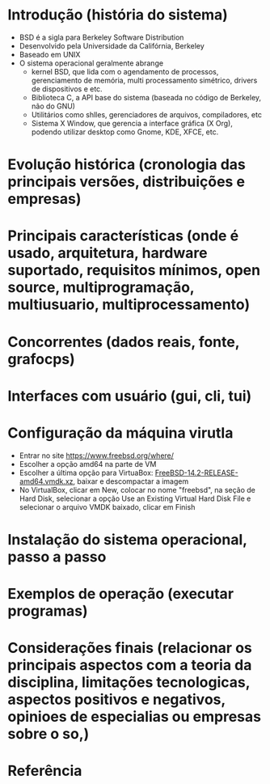 # Introdução (história do sistema)
- BSD é a sigla para Berkeley Software Distribution
- Desenvolvido pela Universidade da Califórnia, Berkeley
- Baseado em UNIX
- O sistema operacional geralmente abrange
	- kernel BSD, que lida com o agendamento de processos, gerenciamento de memória, multi processamento simétrico, drivers de dispositivos e etc.
	- Biblioteca C, a API base do sistema (baseada no código de Berkeley, não do GNU)
	- Utilitários como shlles, gerenciadores de arquivos, compiladores, etc
	- Sistema X Window, que gerencia a interface gráfica (X Org), podendo utilizar desktop como Gnome, KDE, XFCE, etc.
# Evolução histórica (cronologia das principais versões, distribuições e empresas)
# Principais características (onde é usado, arquitetura, hardware suportado, requisitos mínimos, open source, multiprogramação, multiusuario, multiprocessamento)
# Concorrentes (dados reais, fonte, grafocps)
# Interfaces com usuário (gui, cli, tui)
# Configuração da máquina virutla
- Entrar no site https://www.freebsd.org/where/
- Escolher a opção amd64 na parte de VM
- Escolher a última opção para VirtuaBox: [FreeBSD-14.2-RELEASE-amd64.vmdk.xz](https://download.freebsd.org/releases/VM-IMAGES/14.2-RELEASE/amd64/Latest/FreeBSD-14.2-RELEASE-amd64.vmdk.xz "FreeBSD-14.2-RELEASE-amd64.vmdk.xz"), baixar e descompactar a imagem
- No VirtualBox, clicar em New, colocar no nome "freebsd", na seção de Hard Disk, selecionar a opção Use an Existing Virtual Hard Disk File e selecionar o arquivo VMDK baixado, clicar em Finish
# Instalação do sistema operacional, passo a passo
# Exemplos de operação (executar programas)
# Considerações finais (relacionar os principais aspectos com a teoria da disciplina, limitações tecnologicas, aspectos positivos e negativos, opinioes de especialias ou empresas sobre o so,)
# Referência

